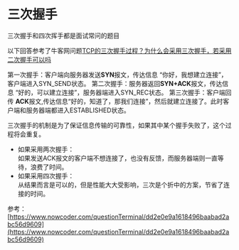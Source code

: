 # 三次握手

三次握手和四次挥手都是面试常问的题目

以下回答参考了牛客网问题[TCP的三次握手过程？为什么会采用三次握手，若采用二次握手可以吗
](https://www.nowcoder.com/questionTerminal/dd2e0e9a1618496baabad2abc56d9609)

第一次握手：客户端向服务器发送**SYN**报文，传达信息 “你好，我想建立连接”，客户端进入SYN_SEND状态。 
第二次握手：服务器返回**SYN+ACK**报文，传达信息 “好的，可以建立连接”，服务器端进入SYN_REC状态。
第三次握手：客户端回传 **ACK**报文,传达信息“好的，知道了，那我们连接”，然后就建立连接了。此时客户端和服务器端都进入ESTABLISHED状态。

三次握手的机制是为了保证信息传输的可靠性，如果其中某个握手失败了，这个过程将会重复。 
 
- 如果采用两次握手：   
如果发送ACK报文的客户端不想连接了，也没有反馈，而服务器端则一直等待，浪费了时间。
- 如果采用四次握手：    
从结果而言是可以的，但是性能大大受影响，三次是个折中的方案，节省了连接的时间。




参考：[https://www.nowcoder.com/questionTerminal/dd2e0e9a1618496baabad2abc56d9609](https://www.nowcoder.com/questionTerminal/dd2e0e9a1618496baabad2abc56d9609)

